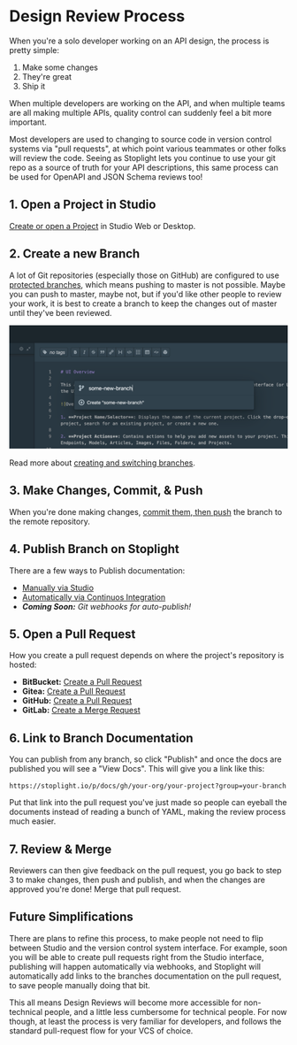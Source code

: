 # Design Review Process

When you're a solo developer working on an API design, the process is pretty simple:

1. Make some changes
2. They're great
3. Ship it

When multiple developers are working on the API, and when multiple teams are all making multiple APIs, quality control can suddenly feel a bit more important. 

Most developers are used to changing to source code in version control systems via "pull requests", at which point various teammates or other folks will review the code. Seeing as Stoplight lets you continue to use your git repo as a source of truth for your API descriptions, this same process can be used for OpenAPI and JSON Schema reviews too!

## 1. Open a Project in Studio

[Create or open a Project](../Basics/01-working-with-projects.md) in Studio Web or Desktop.

## 2. Create a new Branch

A lot of Git repositories (especially those on GitHub) are configured to use [protected branches](https://help.github.com/en/github/administering-a-repository/about-protected-branches), which means pushing to master is not possible. Maybe you can push to master, maybe not, but if you'd like other people to review your work, it is best to create a branch to keep the changes out of master until they've been reviewed.

![Typing a new branch name into the drawer in Studio.](../../assets/images/create-branch.png)

Read more about [creating and switching branches](../Basics/04-common-git-tasks.md#switching-branches).

## 3. Make Changes, Commit, & Push

When you're done making changes, [commit them, then push](../Basics/04-common-git-tasks.md#committing-changes) the branch to the remote repository.

## 4. Publish Branch on Stoplight

There are a few ways to Publish documentation:

- [Manually via Studio](../Documentation/06-publishing.md)
- [Automatically via Continuos Integration](../Documentation/07-publish-via-ci.md)
- _**Coming Soon:** Git webhooks for auto-publish!_

## 5. Open a Pull Request

How you create a pull request depends on where the project's repository is hosted:

- **BitBucket:** [Create a Pull Request](https://www.atlassian.com/git/tutorials/making-a-pull-request)
- **Gitea:** [Create a Pull Request](https://docs.gitea.io/en-us/pull-request/)
- **GitHub:** [Create a Pull Request](https://help.github.com/en/github/collaborating-with-issues-and-pull-requests/creating-a-pull-request)
- **GitLab:** [Create a Merge Request](https://docs.gitlab.com/ee/user/project/merge_requests/)

## 6. Link to Branch Documentation

You can publish from any branch, so click "Publish" and once the docs are published you will see a "View Docs". This will give you a link like this:

```
https://stoplight.io/p/docs/gh/your-org/your-project?group=your-branch
```

Put that link into the pull request you've just made so people can eyeball the documents instead of reading a bunch of YAML, making the review process much easier.

## 7. Review & Merge

Reviewers can then give feedback on the pull request, you go back to step 3 to make changes, then push and publish, and when the changes are approved you're done! Merge that pull request.

## Future Simplifications

There are plans to refine this process, to make people not need to flip between Studio and the version control system interface. For example, soon you will be able to create pull requests right from the Studio interface, publishing will happen automatically via webhooks, and Stoplight will automatically add links to the branches documentation on the pull request, to save people manually doing that bit.

This all means Design Reviews will become more accessible for non-technical people, and a little less cumbersome for technical people. For now though, at least the process is very familiar for developers, and follows the standard pull-request flow for your VCS of choice.
